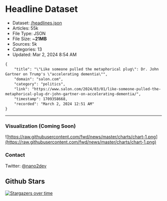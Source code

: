 # Headline Dataset

- Dataset: [/headlines.json](https://raw.githubusercontent.com/fwd/news/master/headlines.json) 
- Articles: 55k
- File Type: JSON
- File Size: ~**21MB**
- Sources: 5k
- Categories: 13
- Updated: Mar 2, 2024 8:54 AM

```
{
    "title": "\"Like someone pulled the metaphorical plug\": Dr. John Gartner on Trump's \"accelerating dementia\"",
    "domain": "salon.com",
    "category": "politics",
    "link": "https://www.salon.com/2024/03/01/like-someone-pulled-the-metaphorical-plug-dr-john-gartner-on-accelerating-dementia/",
    "timestamp": 1709358668,
    "recorded": "March 2, 2024 12:51 AM"
}
```

---

### Visualization (Coming Soon)

![https://raw.githubusercontent.com/fwd/news/master/charts/chart-1.png](https://raw.githubusercontent.com/fwd/news/master/charts/chart-1.png)

### Contact 

Twitter: [@nano2dev](https://twitter.com/nano2dev)

## Github Stars

[![Stargazers over time](https://starchart.cc/fwd/news.svg)](https://starchart.cc/fwd/news)
